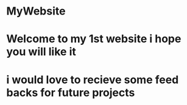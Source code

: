 # MyWebsite
# Welcome to my 1st website i hope you will like it 
# i would love to recieve some feed backs for future projects
